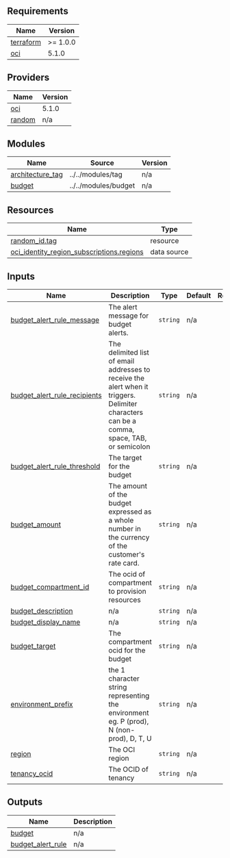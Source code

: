 <!-- BEGIN_TF_DOCS -->
## Requirements

| Name | Version |
|------|---------|
| <a name="requirement_terraform"></a> [terraform](#requirement\_terraform) | >= 1.0.0 |
| <a name="requirement_oci"></a> [oci](#requirement\_oci) | 5.1.0 |

## Providers

| Name | Version |
|------|---------|
| <a name="provider_oci"></a> [oci](#provider\_oci) | 5.1.0 |
| <a name="provider_random"></a> [random](#provider\_random) | n/a |

## Modules

| Name | Source | Version |
|------|--------|---------|
| <a name="module_architecture_tag"></a> [architecture\_tag](#module\_architecture\_tag) | ../../modules/tag | n/a |
| <a name="module_budget"></a> [budget](#module\_budget) | ../../modules/budget | n/a |

## Resources

| Name | Type |
|------|------|
| [random_id.tag](https://registry.terraform.io/providers/hashicorp/random/latest/docs/resources/id) | resource |
| [oci_identity_region_subscriptions.regions](https://registry.terraform.io/providers/oracle/oci/5.1.0/docs/data-sources/identity_region_subscriptions) | data source |

## Inputs

| Name | Description | Type | Default | Required |
|------|-------------|------|---------|:--------:|
| <a name="input_budget_alert_rule_message"></a> [budget\_alert\_rule\_message](#input\_budget\_alert\_rule\_message) | The alert message for budget alerts. | `string` | n/a | yes |
| <a name="input_budget_alert_rule_recipients"></a> [budget\_alert\_rule\_recipients](#input\_budget\_alert\_rule\_recipients) | The delimited list of email addresses to receive the alert when it triggers. Delimiter characters can be a comma, space, TAB, or semicolon | `string` | n/a | yes |
| <a name="input_budget_alert_rule_threshold"></a> [budget\_alert\_rule\_threshold](#input\_budget\_alert\_rule\_threshold) | The target for the budget | `string` | n/a | yes |
| <a name="input_budget_amount"></a> [budget\_amount](#input\_budget\_amount) | The amount of the budget expressed as a whole number in the currency of the customer's rate card. | `string` | n/a | yes |
| <a name="input_budget_compartment_id"></a> [budget\_compartment\_id](#input\_budget\_compartment\_id) | The ocid of compartment to provision resources | `string` | n/a | yes |
| <a name="input_budget_description"></a> [budget\_description](#input\_budget\_description) | n/a | `string` | n/a | yes |
| <a name="input_budget_display_name"></a> [budget\_display\_name](#input\_budget\_display\_name) | n/a | `string` | n/a | yes |
| <a name="input_budget_target"></a> [budget\_target](#input\_budget\_target) | The compartment ocid for the budget | `string` | n/a | yes |
| <a name="input_environment_prefix"></a> [environment\_prefix](#input\_environment\_prefix) | the 1 character string representing the environment eg. P (prod), N (non-prod), D, T, U | `string` | n/a | yes |
| <a name="input_region"></a> [region](#input\_region) | The OCI region | `string` | n/a | yes |
| <a name="input_tenancy_ocid"></a> [tenancy\_ocid](#input\_tenancy\_ocid) | The OCID of tenancy | `string` | n/a | yes |

## Outputs

| Name | Description |
|------|-------------|
| <a name="output_budget"></a> [budget](#output\_budget) | n/a |
| <a name="output_budget_alert_rule"></a> [budget\_alert\_rule](#output\_budget\_alert\_rule) | n/a |
<!-- END_TF_DOCS -->